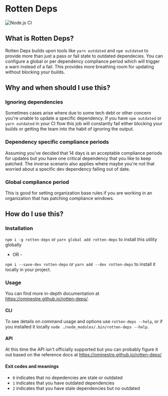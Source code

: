 # Rotten Deps

![Node.js CI](https://github.com/ominestre/rotten-deps/workflows/Node.js%20CI/badge.svg)

## What is Rotten Deps?

Rotten Deps builds upon tools like `yarn outdated` and `npm outdated` to provide more than just a pass or fail state to outdated dependecies. You can configure a global or per dependency compliance period which will trigger a warn instead of a fail. This provides more breathing room for updating without blocking your builds.

## Why and when should I use this?

### Ignoring dependencies

Sometimes cases arise where due to some tech debt or other concern you're unable to update a specific dependency. If you have `npm outdated` or `yarn outdated` in your CI flow this job will constantly fail either blocking your builds or getting the team into the habit of ignoring the output.

### Dependency specific compliance periods

Assuming you've decided that 14 days is an acceptable compliance periods for updates but you have one critical dependency that you like to keep patched. The inverse scenario also applies where maybe you're not that worried about a specific dev dependency falling out of date.

### Global compliance period

This is good for setting organization base rules if you are working in an organization that has patching compliance windows. 

## How do I use this?

### Installation

`npm i -g rotten-deps` or `yarn global add rotten-deps` to install this utility globally

- OR -

`npm i --save-dev rotten-deps` or `yarn add --dev rotten-deps` to install it locally in your project.

### Usage

You can find more in-depth documentation at https://ominestre.github.io/rotten-deps/.

#### CLI

To see details on command usage and options use `rotten-deps --help`, or if you installed it locally `node ./node_modules/.bin/rotten-deps --help`.

#### API

At this time the API isn't officially supported but you can probably figure it out based on the reference docs at https://ominestre.github.io/rotten-deps/

#### Exit codes and meanings

* `0` indicates that no depedencies are stale or outdated
* `1` indicates that you have outdated dependencies
* `2` indicates that you have stale dependencies but no outdated
